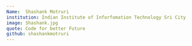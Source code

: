 ```yaml
---
Name:  Shashank Motruri
institution: Indian Institute of Inforfomation Technology Sri City
image: Shashank.jpg 
quote: Code for better Future
github: shashankmotruri
---
```

